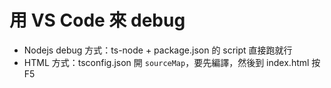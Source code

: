 # 用 VS Code 來 debug

- Nodejs debug 方式：ts-node + package.json 的 script 直接跑就行
- HTML 方式：tsconfig.json 開 `sourceMap`，要先編譯，然後到 index.html 按 F5